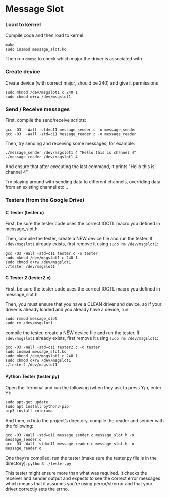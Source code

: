 # Message Slot
### Load to kernel
Compile code and then load to kernel:

```
make
sudo insmod message_slot.ko
```
Then run `dmesg` to check which major the driver is associated with
### Create device
Create device (with correct major, should be 240) and give it permissions
```
sudo mknod /dev/msgslot1 c 240 1
sudo chmod o+rw /dev/msgslot1
```
### Send / Receive messages
First, compile the send/receive scripts:
```
gcc -O3  -Wall -std=c11 message_sender.c -o message_sender
gcc -O3  -Wall -std=c11 message_reader.c -o message_reader
```

Then, try sending and receiving some messages, for example:
```
./message_sender /dev/msgslot1 4 "Hello this is channel 4"
./message_reader /dev/msgslot1 4
```
And ensure that after executing the last command, it prints "Hello this is channel 4"

Try playing around with sending data to different channels, overriding data from an existing channel etc...

### Testers (from the Google Drive) 
#### C Tester (tester.c)
First, be sure the tester code uses the correct IOCTL macro you defined in message_slot.h

Then, compile the tester, create a NEW device file and run the tester. If `/dev/msgslot1` already exists, first remove it using `sudo rm /dev/msgslot1`: 

```
gcc -O3 -Wall -std=c11 tester.c -o tester
sudo mknod /dev/msgslot1 c 240 1
sudo chmod o+rw /dev/msgslot1
./tester /dev/msgslot1
```

#### C Tester 2 (tester2.c)
First, be sure the tester code uses the correct IOCTL macro you defined in message_slot.h

Then, you must ensure that you have a CLEAN driver and device, so if your driver is already loaded and you already have a device, run:
```
sudo rmmod message_slot
sudo rm /dev/msgslot1
```
compile the tester, create a NEW device file and run the tester. If `/dev/msgslot1` already exists, first remove it using `sudo rm /dev/msgslot1`: 

```
gcc -O3 -Wall -std=c11 tester2.c -o tester
sudo insmod message_slot.ko
sudo mknod /dev/msgslot1 c 240 1
sudo chmod o+rw /dev/msgslot1
./tester2 /dev/msgslot1
```

#### Python Tester (tester.py)
Open the Terminal and run the following (when they ask to press Y/n, enter Y):
```
sudo apt-get update
sudo apt install python3-pip
pip3 install colorama
```


And then, cd into the project’s directory, compile the reader and sender with the following:
```
gcc -O3 -Wall -std=c11 message_sender.c message_slot.h -o message_sender.o
gcc -O3 -Wall -std=c11 message_reader.c message_slot.h -o message_reader.o
```

One they’re compiled, run the tester (make sure the tester.py file is in the directory):
`python3 ./tester.py`

This tester might ensure more than what was required. It checks the receiver and sender output and expects to
see the correct error messages which means that it assumes you're using perror/strerror
and that your driver correctly sets the errno.
